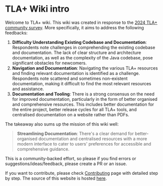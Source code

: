 # TLA+ Wiki intro
Welcome to TLA+ wiki. This wiki was created in response to the [2024 TLA+ community survey](http://discuss.tlapl.us/pdfW4MH5_0fKx.pdf).
More specifically, it aims to address the following feedbacks:

1. **Difficulty Understanding Existing Codebase and Documentation**: Respondents note challenges in comprehending the existing codebase and documentation. The lack of clear structure and architecture documentation, as well as the complexity of the Java codebase, pose significant obstacles for newcomers.
2. **Navigation and Documentation**: Navigating the various TLA+ resources and finding relevant documentation is identified as a challenge. Respondents note scattered and sometimes non-existent documentation, making it difficult to find the most relevant resources and assistance.
3. **Documentation and Tooling**: There is a strong consensus on the need for improved documentation, particularly in the form of better organised and comprehensive resources. This includes better documentation for the entire project, better release cycles for all TLA+ tools, and centralised documentation on a website rather than PDFs.


The takeaway also sums up the mission of this wiki well:

> **Streamlining Documentation**: There's a clear demand for better-organised documentation and centralised resources with a more modern interface to cater to users' preferences for accessible and comprehensive guidance.


This is a community-backed effort, so please if you find errors or suggestions/ideas/feedback, please create a PR or an issue.

If you want to contribute, please check [Contributing](contributing.md) page with detailed step by step. The source of this website is hosted [here](https://github.com/FedericoPonzi/tlaplus-wiki/).


